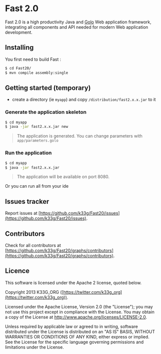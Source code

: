 # Fast 2.0

Fast 2.0 is a high productivity Java and [Golo](http://golo-lang.org/) Web application framework, integrating all components and API needed for modern Web application development.

## Installing

You first need to build Fast :

```bash
$ cd Fast20/
$ mvn compile assembly:single
```


## Getting started (temporary)

- create a directory (ie `myapp`) and copy `/distribution/fast2.x.x.jar` to it

### Generate the application skeleton

```bash
$ cd myapp
$ java -jar fast2.x.x.jar new
```
> The application is generated. You can change parameters with `app/parameters.golo`

### Run the application

```bash
$ cd myapp
$ java -jar fast2.x.x.jar
```
> The application will be available on port 8080.

Or you can run all from your ide

## Issues tracker

Report issues at [https://github.com/k33g/Fast20/issues](https://github.com/k33g/Fast20/issues).

## Contributors

Check for all contributors at [https://github.com/k33g/Fast20/graphs/contributors](https://github.com/k33g/Fast20/graphs/contributors).

## Licence

This software is licensed under the Apache 2 license, quoted below.

Copyright 2013 K33G_ORG ([https://twitter.com/k33g_org](https://twitter.com/k33g_org)).

Licensed under the Apache License, Version 2.0 (the "License"); you may not use this project except in compliance with the License. You may obtain a copy of the License at http://www.apache.org/licenses/LICENSE-2.0.

Unless required by applicable law or agreed to in writing, software distributed under the License is distributed on an "AS IS" BASIS, WITHOUT WARRANTIES OR CONDITIONS OF ANY KIND, either express or implied. See the License for the specific language governing permissions and limitations under the License.
